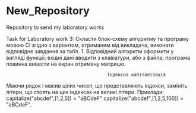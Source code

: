 # New_Repository
Repository to send my laboratory works

Task for Laboratory work 3:
Скласти блок-схему алгоритму та програму мовою Cі згідно з варіантом, отриманим від викладача, виконати відповідне завдання за табл. 1. Відповідний алгоритм оформити у вигляді функції; вхідні дані вводити з клавіатури, або з файла; програма повинна вивести на екран отриману матрицю.

                                          Індексна капіталізація
Маючи рядок і масив цілих чисел, що представляють індекси, замініть літери, що стоять на цих індексах на великі літери.
Приклади:
capitalize("abcdef",[1,2,5]) = "aBCdeF"
capitalize("abcdef",[1,2,5,100]) = "aBCdeF".


